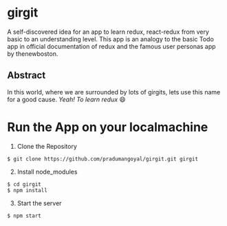 # girgit

A self-discovered idea for an app to learn redux, react-redux from very basic to an understanding level. This app is an analogy to the basic Todo app in official documentation of redux and the famous user personas app by thenewboston.

## Abstract
In this world, where we are surrounded by lots of girgits, lets use this name for a good cause. _Yeah! To learn redux_ :smile:

# Run the App on your localmachine

1. Clone the Repository
```shell
$ git clone https://github.com/pradumangoyal/girgit.git girgit
```
2. Install node_modules
```shell
$ cd girgit
$ npm install
```
3. Start the server
```shell
$ npm start
```
